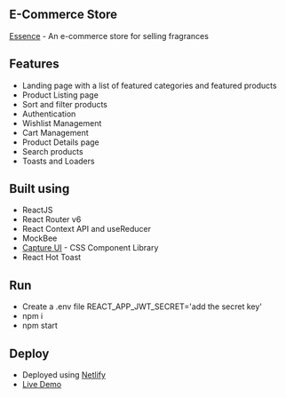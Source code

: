 ## E-Commerce Store
[Essence](https://essence-ecommerce.netlify.app/) - An e-commerce store for selling fragrances

## Features

- Landing page with a list of featured categories and featured products
- Product Listing page
- Sort and filter products
- Authentication
- Wishlist Management
- Cart Management
- Product Details page
- Search products
- Toasts and Loaders

## Built using

- ReactJS
- React Router v6
- React Context API and useReducer
- MockBee
- [Capture UI](https://capture-ui.netlify.app/) - CSS Component Library
- React Hot Toast 

## Run

- Create a .env file
  REACT_APP_JWT_SECRET='add the secret key'
- npm i
- npm start

## Deploy

- Deployed using [Netlify](https://www.netlify.com/)
- [Live Demo](https://essence-ecommerce.netlify.app/)
